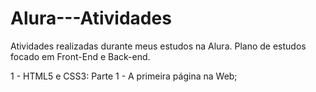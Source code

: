 # Alura---Atividades
Atividades realizadas durante meus estudos na Alura. Plano de estudos focado em Front-End e Back-end.

1 - HTML5 e CSS3:
Parte 1 - A primeira página na Web;
